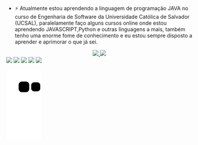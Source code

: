 
- ⚡ Atualmente estou aprendendo a linguagem de programação JAVA no curso de Engenharia de Software da Universidade Católica de Salvador (UCSAL), paralelamente faço alguns cursos online onde estou aprendendo JAVASCRIPT,Python e outras linguagens a mais, também tenho uma enorme fome de conhecimento e eu estou sempre disposto a aprender e aprimorar o que já sei.

<div align="center">
  <a href="https://github.com/caioobrh3">
  <img height="180em" src="https://github-readme-stats.vercel.app/api?username=caioobrh3&show_icons=true&theme=dracula&include_all_commits=true&count_private=true"/>
  <img height="180em" src="https://github-readme-stats.vercel.app/api/top-langs/?username=caioobrh3&layout=compact&langs_count=7&theme=dracula"/>
</div>

   
<div> 
  <a href="https://www.youtube.com/channel/UCS9RzCGaLxWciyyU9WzHNXw" target="_blank"><img src="https://img.shields.io/badge/YouTube-FF0000?style=for-the-badge&logo=youtube&logoColor=white" target="_blank"></a>
  <a href="https://instagram.com/caioricardop" target="_blank"><img src="https://img.shields.io/badge/-Instagram-%23E4405F?style=for-the-badge&logo=instagram&logoColor=white" target="_blank"></a>
 <a href="https://discord.gg/S65qNpsuCZ" target="_blank"><img src="https://img.shields.io/badge/Discord-7289DA?style=for-the-badge&logo=discord&logoColor=white" target="_blank"></a> 
  <a href = "mailto:caioricardolp@gmail.com"><img src="https://img.shields.io/badge/-Gmail-%23333?style=for-the-badge&logo=gmail&logoColor=white" target="_blank"></a>
  <a href="https://www.linkedin.com/incaio-ricardo-lincoln-b351b51ba" target="_blank"><img src="https://img.shields.io/badge/-LinkedIn-%230077B5?style=for-the-badge&logo=linkedin&logoColor=white" target="_blank"></a> 
  
  
  ![Snake animation](https://github.com/rafaballerini/rafaballerini/blob/output/github-contribution-grid-snake.svg)
